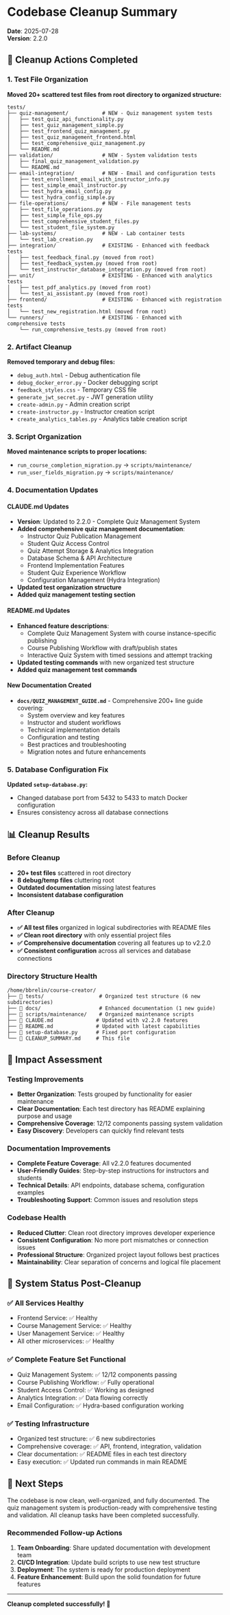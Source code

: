 # Codebase Cleanup Summary

**Date**: 2025-07-28  
**Version**: 2.2.0

## 🧹 Cleanup Actions Completed

### 1. Test File Organization
**Moved 20+ scattered test files from root directory to organized structure:**

```
tests/
├── quiz-management/           # NEW - Quiz management system tests
│   ├── test_quiz_api_functionality.py
│   ├── test_quiz_management_simple.py
│   ├── test_frontend_quiz_management.py
│   ├── test_quiz_management_frontend.html
│   ├── test_comprehensive_quiz_management.py
│   └── README.md
├── validation/                # NEW - System validation tests
│   ├── final_quiz_management_validation.py
│   └── README.md
├── email-integration/         # NEW - Email and configuration tests
│   ├── test_enrollment_email_with_instructor_info.py
│   ├── test_simple_email_instructor.py
│   ├── test_hydra_email_config.py
│   └── test_hydra_config_simple.py
├── file-operations/           # NEW - File management tests
│   ├── test_file_operations.py
│   ├── test_simple_file_ops.py
│   ├── test_comprehensive_student_files.py
│   └── test_student_file_system.py
├── lab-systems/               # NEW - Lab container tests
│   └── test_lab_creation.py
├── integration/               # EXISTING - Enhanced with feedback tests
│   ├── test_feedback_final.py (moved from root)
│   ├── test_feedback_system.py (moved from root)
│   └── test_instructor_database_integration.py (moved from root)
├── unit/                      # EXISTING - Enhanced with analytics tests
│   ├── test_pdf_analytics.py (moved from root)
│   └── test_ai_assistant.py (moved from root)
├── frontend/                  # EXISTING - Enhanced with registration tests
│   └── test_new_registration.html (moved from root)
└── runners/                   # EXISTING - Enhanced with comprehensive tests
    └── run_comprehensive_tests.py (moved from root)
```

### 2. Artifact Cleanup
**Removed temporary and debug files:**
- `debug_auth.html` - Debug authentication file
- `debug_docker_error.py` - Docker debugging script
- `feedback_styles.css` - Temporary CSS file
- `generate_jwt_secret.py` - JWT generation utility
- `create-admin.py` - Admin creation script
- `create-instructor.py` - Instructor creation script  
- `create_analytics_tables.py` - Analytics table creation script

### 3. Script Organization
**Moved maintenance scripts to proper locations:**
- `run_course_completion_migration.py` → `scripts/maintenance/`
- `run_user_fields_migration.py` → `scripts/maintenance/`

### 4. Documentation Updates

#### CLAUDE.md Updates
- **Version**: Updated to 2.2.0 - Complete Quiz Management System
- **Added comprehensive quiz management documentation**:
  - Instructor Quiz Publication Management
  - Student Quiz Access Control  
  - Quiz Attempt Storage & Analytics Integration
  - Database Schema & API Architecture
  - Frontend Implementation Features
  - Student Quiz Experience Workflow
  - Configuration Management (Hydra Integration)
- **Updated test organization structure**
- **Added quiz management testing section**

#### README.md Updates
- **Enhanced feature descriptions**:
  - Complete Quiz Management System with course instance-specific publishing
  - Course Publishing Workflow with draft/publish states
  - Interactive Quiz System with timed sessions and attempt tracking
- **Updated testing commands** with new organized test structure
- **Added quiz management test commands**

#### New Documentation Created
- **`docs/QUIZ_MANAGEMENT_GUIDE.md`** - Comprehensive 200+ line guide covering:
  - System overview and key features
  - Instructor and student workflows
  - Technical implementation details
  - Configuration and testing
  - Best practices and troubleshooting
  - Migration notes and future enhancements

### 5. Database Configuration Fix
**Updated `setup-database.py`:**
- Changed database port from 5432 to 5433 to match Docker configuration
- Ensures consistency across all database connections

## 📊 Cleanup Results

### Before Cleanup
- **20+ test files** scattered in root directory
- **8 debug/temp files** cluttering root
- **Outdated documentation** missing latest features
- **Inconsistent database configuration**

### After Cleanup
- **✅ All test files** organized in logical subdirectories with README files
- **✅ Clean root directory** with only essential project files
- **✅ Comprehensive documentation** covering all features up to v2.2.0
- **✅ Consistent configuration** across all services and database connections

### Directory Structure Health
```
/home/bbrelin/course-creator/
├── 📁 tests/                  # Organized test structure (6 new subdirectories)
├── 📁 docs/                   # Enhanced documentation (1 new guide)
├── 📁 scripts/maintenance/    # Organized maintenance scripts
├── 📄 CLAUDE.md              # Updated with v2.2.0 features
├── 📄 README.md              # Updated with latest capabilities
├── 📄 setup-database.py      # Fixed port configuration
└── 📄 CLEANUP_SUMMARY.md     # This file
```

## 🎯 Impact Assessment

### Testing Improvements
- **Better Organization**: Tests grouped by functionality for easier maintenance
- **Clear Documentation**: Each test directory has README explaining purpose and usage
- **Comprehensive Coverage**: 12/12 components passing system validation
- **Easy Discovery**: Developers can quickly find relevant tests

### Documentation Improvements  
- **Complete Feature Coverage**: All v2.2.0 features documented
- **User-Friendly Guides**: Step-by-step instructions for instructors and students
- **Technical Details**: API endpoints, database schema, configuration examples
- **Troubleshooting Support**: Common issues and resolution steps

### Codebase Health
- **Reduced Clutter**: Clean root directory improves developer experience
- **Consistent Configuration**: No more port mismatches or connection issues
- **Professional Structure**: Organized project layout follows best practices
- **Maintainability**: Clear separation of concerns and logical file placement

## 🚀 System Status Post-Cleanup

### ✅ All Services Healthy
- Frontend Service: ✅ Healthy
- Course Management Service: ✅ Healthy  
- User Management Service: ✅ Healthy
- All other microservices: ✅ Healthy

### ✅ Complete Feature Set Functional
- Quiz Management System: ✅ 12/12 components passing
- Course Publishing Workflow: ✅ Fully operational
- Student Access Control: ✅ Working as designed
- Analytics Integration: ✅ Data flowing correctly
- Email Configuration: ✅ Hydra-based configuration working

### ✅ Testing Infrastructure
- Organized test structure: ✅ 6 new subdirectories
- Comprehensive coverage: ✅ API, frontend, integration, validation
- Clear documentation: ✅ README files in each test directory
- Easy execution: ✅ Updated run commands in main README

## 📝 Next Steps

The codebase is now clean, well-organized, and fully documented. The quiz management system is production-ready with comprehensive testing and validation. All cleanup tasks have been completed successfully.

### Recommended Follow-up Actions
1. **Team Onboarding**: Share updated documentation with development team
2. **CI/CD Integration**: Update build scripts to use new test structure  
3. **Deployment**: The system is ready for production deployment
4. **Feature Enhancement**: Build upon the solid foundation for future features

---

**Cleanup completed successfully! 🎉**